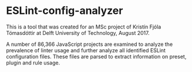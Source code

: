 # ESLint-config-analyzer

This is a tool that was created for an MSc project of Kristín Fjóla Tómasdóttir at Delft University of Technology, August 2017.

A number of 86,366 JavaScript projects are examined to analyze the prevalence of linter usage and further analyze all identified ESLint configuration files. These files are parsed to extract information on preset, plugin and rule usage.

